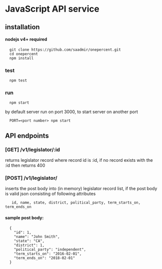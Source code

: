 # JavaScript API service

## installation

#### nodejs v4+ required

```
  git clone https://github.com/saadmir/onepercent.git
  cd onepercent
  npm install
```

### test

```
  npm test
```

### run

```
  npm start
```

by default server run on port 3000, to start server on another port

```
  PORT=<port number> npm start
```

## API endpoints

### [GET] /v1/legislator/:id
  returns legislator record where record id is :id, if no record exists with the :id then returns 400


### [POST] /v1/legislator/
  inserts the post body into (in memory) legislator record list, if the post body is valid json consisting of following attributes

 ```
    id, name, state, district, political_party, term_starts_on, term_ends_on
  ```

  #### sample post body:
  ```
    {
      "id": 1,
      "name": "John Smith",
      "state": "CA",
      "district": 1,
      "political_party": "independent",
      "term_starts_on": "2016-02-01",
      "term_ends_on": "2018-02-01"
    }
  ```

